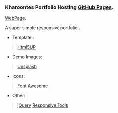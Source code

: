 
### Kharoontes Portfolio Hosting [GitHub Pages](https://pages.github.com/).
 
 [WebPage](https://kharoontes.github.io/PortFolio/).


A super simple responsive portfolio . 


<!-- Credits: -->

- Template : 
>[Html5UP](https://html5up.net/)

- Demo Images:
>[Unsplash](unsplash.com) 

- Icons:
>[Font Awesome](fontawesome.io)

- Other:
>[jQuery](jquery.com)
>[Responsive Tools](github.com/ajlkn/responsive-tools)
